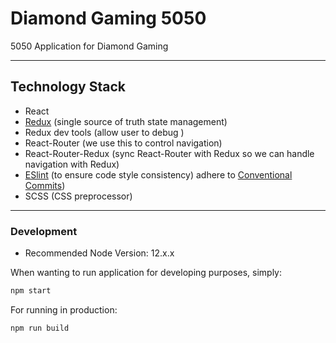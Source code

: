 # Diamond Gaming 5050

5050 Application for Diamond Gaming
<hr>

## Technology Stack

- React
- [Redux](https://redux.js.org/) (single source of truth state management)
- Redux dev tools (allow user to debug )
- React-Router (we use this to control navigation)
- React-Router-Redux (sync React-Router with Redux so we can handle navigation with Redux)
- [ESlint](https://eslint.org/) (to ensure code style consistency)
adhere to [Conventional Commits](https://www.conventionalcommits.org))
- SCSS (CSS preprocessor)

<hr>

### Development
- Recommended Node Version: 12.x.x

When wanting to run application for developing purposes, simply:

```bash
npm start
```

For running in production:

```bash
npm run build
```
